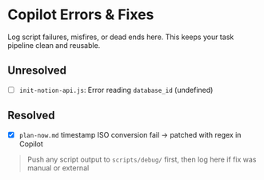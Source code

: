 # Copilot Errors & Fixes

Log script failures, misfires, or dead ends here. This keeps your task pipeline clean and reusable.

## Unresolved
- [ ] `init-notion-api.js`: Error reading `database_id` (undefined)

## Resolved
- [x] `plan-now.md` timestamp ISO conversion fail → patched with regex in Copilot

> Push any script output to `scripts/debug/` first, then log here if fix was manual or external
